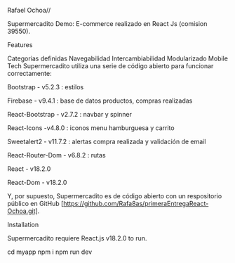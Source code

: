 Rafael Ochoa//


Supermercadito
Demo: E-commerce realizado en React Js (comision 39550).



Features

Categorias definidas
Navegabilidad
Intercambiabilidad
Modularizado
Mobile
Tech
Supermercadito utiliza una serie de código abierto para funcionar correctamente:

Bootstrap - v5.2.3 : estilos

Firebase - v9.4.1 : base de datos productos, compras realizadas

React-Bootstrap - v2.7.2 : navbar y spinner

React-Icons -v4.8.0 : iconos menu hamburguesa y carrito

Sweetalert2 - v11.7.2 : alertas compra realizada y validación de email

React-Router-Dom - v6.8.2 : rutas

React - v18.2.0

React-Dom - v18.2.0

Y, por supuesto, Supermercadito es de código abierto con un respositorio público en GitHub [https://github.com/Rafa8as/primeraEntregaReact-Ochoa.git].

Installation

Supermercadito requiere React.js v18.2.0 to run.

cd myapp
npm i
npm run dev
